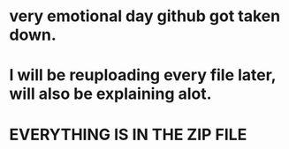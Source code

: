 # very emotional day github got taken down.

# I will be reuploading every file later, will also be explaining alot.

# EVERYTHING IS IN THE ZIP FILE
